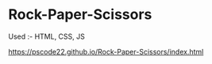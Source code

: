 # Rock-Paper-Scissors
Used :- HTML, CSS, JS

https://pscode22.github.io/Rock-Paper-Scissors/index.html
